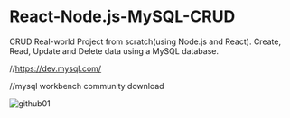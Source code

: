 # React-Node.js-MySQL-CRUD
CRUD Real-world Project from scratch(using Node.js and React). Create, Read, Update and Delete data using a MySQL database. 


//https://dev.mysql.com/

//mysql workbench community download 

![github01](https://user-images.githubusercontent.com/73035495/202022596-a8891455-e971-4ac3-9218-6fe6a1babac7.jpg)
